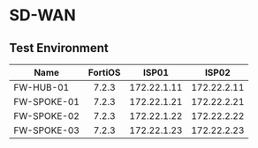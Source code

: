 # SD-WAN

## Test Environment

| Name        | FortiOS |    ISP01    |    ISP02    |
|-------------|:-------:|:-----------:|:-----------:|
| FW-HUB-01   |  7.2.3  | 172.22.1.11 | 172.22.2.11 |
| FW-SPOKE-01 |  7.2.3  | 172.22.1.21 | 172.22.2.21 |
| FW-SPOKE-02 |  7.2.3  | 172.22.1.22 | 172.22.2.22 |
| FW-SPOKE-03 |  7.2.3  | 172.22.1.23 | 172.22.2.23 |
